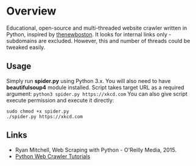 # Overview

Educational, open-source and multi-threaded website crawler written in Python, inspired by [thenewboston](https://github.com/buckyroberts/Spider). It looks for internal links only - subdomains are excluded. However, this and number of threads could be tweaked easily.

## Usage

Simply run **spider.py** using Python 3.x. You will also need to have **beautifulsoup4** module installed. Script takes target URL as a required argument:
`python3 spider.py https://xkcd.com`
You can also give script execute permission and execute it directly:
```
sudo chmod +x spider.py
./spider.py https://xkcd.com
```

## Links

- Ryan Mitchell, Web Scraping with Python - O'Reilly Media, 2015.
- [Python Web Crawler Tutorials](https://www.youtube.com/playlist?list=PL6gx4Cwl9DGA8Vys-f48mAH9OKSUyav0q)

